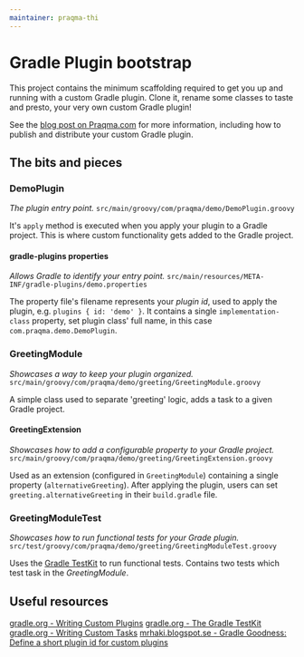 ```yaml
---
maintainer: praqma-thi
---
```


# Gradle Plugin bootstrap

This project contains the minimum scaffolding required to get you up and running with a custom Gradle plugin.
Clone it, rename some classes to taste and presto, your very own custom Gradle plugin!

 
See the [blog post on Praqma.com](http://www.praqma.com/stories/gradle-plugin-bootstrap) for more information,
including how to publish and distribute your custom Gradle plugin.

## The bits and pieces

### DemoPlugin

_The plugin entry point._
```src/main/groovy/com/praqma/demo/DemoPlugin.groovy```

It's `apply` method is executed when you apply your plugin to a Gradle project.
This is where custom functionality gets added to the Gradle project.

#### gradle-plugins properties

_Allows Gradle to identify your entry point._
```src/main/resources/META-INF/gradle-plugins/demo.properties```

The property file's filename represents your _plugin id_, used to apply the plugin, e.g. `plugins { id: 'demo' }`.
It contains a single `implementation-class` property, set plugin class' full name, in this case `com.praqma.demo.DemoPlugin`.  

### GreetingModule

_Showcases a way to keep your plugin organized._
```src/main/groovy/com/praqma/demo/greeting/GreetingModule.groovy```

A simple class used to separate 'greeting' logic, adds a task to a given Gradle project.

#### GreetingExtension
 
_Showcases how to add a configurable property to your Gradle project._
```src/main/groovy/com/praqma/demo/greeting/GreetingExtension.groovy```

Used as an extension (configured in `GreetingModule`) containing a single property (`alternativeGreeting`).
After applying the plugin, users can set `greeting.alternativeGreeting` in their `build.gradle` file.

### GreetingModuleTest

_Showcases how to run functional tests for your Grade plugin._
```src/test/groovy/com/praqma/demo/greeting/GreetingModuleTest.groovy```

Uses the [Gradle TestKit](https://docs.gradle.org/3.5/userguide/test_kit.html) to run functional tests.
Contains two tests which test task in the _GreetingModule_.

## Useful resources

[gradle.org - Writing Custom Plugins](https://docs.gradle.org/current/userguide/custom_plugins.html)
[gradle.org - The Gradle TestKit](https://docs.gradle.org/3.5/userguide/test_kit.html)
[gradle.org - Writing Custom Tasks](https://docs.gradle.org/0.9.1/userguide/custom_tasks.html)
[mrhaki.blogspot.se - Gradle Goodness: Define a short plugin id for custom plugins](http://mrhaki.blogspot.se/2010/09/gradle-goodness-define-short-plugin-id.html)
